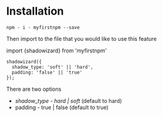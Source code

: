 # Installation

`npm - i - myfirstnpm --save`

Then import to the file that you would like to use this feature

import {shadowizard} from 'myfirstnpm'

```
shadowizard({
  shadow_type: 'soft' || 'hard',
  padding: 'false' || 'true'
});

```

There are two options

* *shadow_type* - _hard | soft_ (default to hard)
* padding - true | false (default to true)